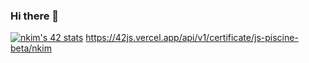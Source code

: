 ### Hi there 👋

[![nkim's 42 stats](https://badge42.herokuapp.com/api/stats/nkim?cursus=42cursus)](https://github.com/JaeSeoKim/badge42)
https://42js.vercel.app/api/v1/certificate/js-piscine-beta/nkim
<!--
**Chloekkk/Chloekkk** is a ✨ _special_ ✨ repository because its `README.md` (this file) appears on your GitHub profile.

Here are some ideas to get you started:

- 🔭 I’m currently working on ...
- 🌱 I’m currently learning ...
- 👯 I’m looking to collaborate on ...
- 🤔 I’m looking for help with ...
- 💬 Ask me about ...
- 📫 How to reach me: ...
- 😄 Pronouns: ...
- ⚡ Fun fact: ...
-->
